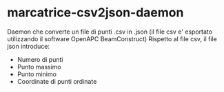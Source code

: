 # marcatrice-csv2json-daemon

Daemon che converte un file di punti .csv in .json (il file csv e' esportato utilizzando il software OpenAPC BeamConstruct)
Rispetto al file csv, il file json introduce:
- Numero di punti
- Punto massimo
- Punto minimo
- Coordinate di punti ordinate
